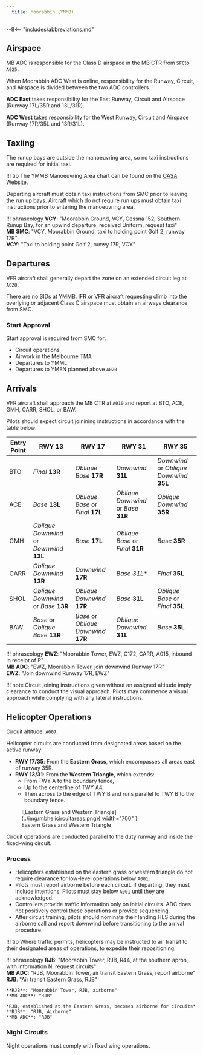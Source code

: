 ```yaml
---
  title: Moorabbin (YMMB)
---
```


--8<-- "includes/abbreviations.md"

## Airspace
MB ADC is responsible for the Class D airspace in the MB CTR from `SFC`to `A025`.

When Moorabbin ADC West is online, responsibility for the Runway, Circuit, and Airspace is divided between the two ADC controllers.

**ADC East** takes responsibility for the East Runway, Circuit and Airspace (Runway 17L/35R and 13L/31R).

**ADC West** takes responsibility for the West Runway, Circuit and Airspace (Runway 17R/35L and 13R/31L).

## Taxiing
The runup bays are outside the manoeuvring area, so no taxi instructions are required for initial taxi.

!!! tip
    The YMMB Manoeuvring Area chart can be found on the [CASA Website](https://www.casa.gov.au/moorabbin-manoeuvring-area-map).

Departing aircraft must obtain taxi instructions from SMC prior to leaving the run up bays. Aircraft which do not require run ups must obtain taxi instructions prior to entering the manoeuvring area.

!!! phraseology
    **VCY**: "Moorabbin Ground, VCY, Cessna 152, Southern Runup Bay, for an upwind departure, received Uniform, request taxi"  
    **MB SMC**: "VCY, Moorabbin Ground, taxi to holding point Golf 2, runway 17R"  
    **VCY**: "Taxi to holding point Golf 2, runwy 17R, VCY"

## Departures
VFR aircraft shall generally depart the zone on an extended circuit leg at `A020`.

There are no SIDs at YMMB. IFR or VFR aircraft requesting climb into the overlying or adjacent Class C airspace must obtain an airways clearance from SMC.

### Start Approval
Start approval is required from SMC for:

- Circuit operations
- Airwork in the Melbourne TMA
- Departures to YMML
- Departures to YMEN planned above `A020`

## Arrivals
VFR aircraft shall approach the MB CTR at `A010` and report at BTO, ACE, GMH, CARR, SHOL, or BAW.

Pilots should expect circuit joinining instructions in accordance with the table below:

| Entry Point | RWY 13                          | RWY 17                          | RWY 31                          | RWY 35                          |
|-------------|---------------------------------|----------------------------------|----------------------------------|----------------------------------|
| BTO         | *Final* **13R**                  | *Oblique Base* **17R**            | *Downwind* **31L**                | *Downwind* or *Oblique Downwind* **35L** |
| ACE         | *Base* **13L**                   | *Oblique Base* or *Final* **17L** | *Oblique Downwind* or *Base* **31R** | *Oblique Downwind* **35R**        |
| GMH         | *Oblique Downwind* or *Downwind* **13L** | *Base* **17L**                   | *Oblique Base* or *Final* **31R** | *Base* **35R**                    |
| CARR        | *Oblique Downwind* **13R**       | *Downwind* **17R**                | *Base* *31L**                    | *Final* **35L**                   |
| SHOL       | *Oblique Downwind* or *Base* **13R** | *Oblique Downwind* **17R**       | *Base* **31L**                    | *Oblique Base* or *Final* **35L** |
| BAW         | *Base* or *Oblique Base* **13R** | *Base* or *Oblique Downwind* **17R** | *Oblique Downwind* **31L**         | *Base* **35L**                    |

!!! phraseology
    **EWZ**: "Moorabbin Tower, EWZ, C172, CARR, A015, inbound in receipt of P"  
    **MB ADC**: "EWZ, Moorabbin Tower, join downwind Runway 17R"  
    **EWZ**: "Join downwind Runway 17R, EWZ"  

!!! note
    Circuit joining instructions given without an assigned altitude imply clearance to conduct the visual approach. Pilots may commence a visual approach while complying with any lateral instructions.

## Helicopter Operations
Circuit altitude: `A007`.

Helicopter circuits are conducted from designated areas based on the active runway:

- **RWY 17/35**: From the **Eastern Grass**, which encompasses all areas east of runway 35R.
- **RWY 13/31**: From the **Western Triangle**, which extends:
    - From TWY A to the boundary fence,
    - Up to the centerline of TWY A4,
    - Then across to the edge of TWY B and runs parallel to TWY B to the boundary fence.

<figure markdown>
![Eastern Grass and Western Triangle](../img/mbhelicircuitareas.png){ width="700" }
<figcaption>Eastern Grass and Western Triangle</figcaption>
</figure>

Circuit operations are conducted parallel to the duty runway and inside the fixed-wing circuit.

### Process

- Helicopters established on the eastern grass or western triangle do not require clearance for low-level operations below `A001`.
- Pilots must report airborne before each circuit. If departing, they must include intentions. Pilots must stay below `A001` until they are acknowledged.
- Controllers provide traffic information only on initial circuits. ADC does not positively control these operations or provide sequencing.
- After circuit training, pilots should nominate their landing HLS during the airborne call and report downwind before transitioning to the arrival procedure.

!!! tip
    Where traffic permits, helicopters may be instructed to air transit to their designated areas of operations, to expedite their repositioning.

!!! phraseology
    **RJB**: "Moorabbin Tower, RJB, R44, at the southern apron, with information N, request circuits"  
    **MB ADC**: "RJB, Moorabbin Tower, air transit Eastern Grass, report airborne"  
    **RJB**: "Air transit Eastern Grass, RJB"  

    **RJB**: "Moorabbin Tower, RJB, airborne"  
    **MB ADC**: "RJB"

    *RJB, established at the Eastern Grass, becomes airborne for circuits*  
    **RJB**: "RJB, Airborne"  
    **MB ADC**: "RJB"

### Night Circuits
Night operations must comply with fixed wing operations.